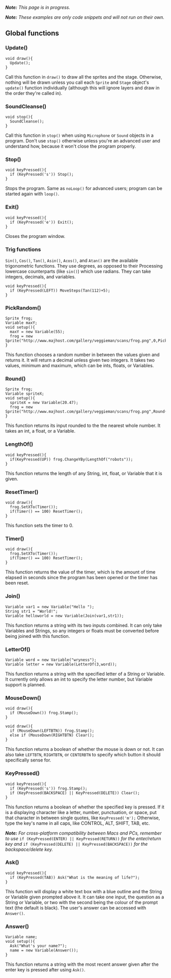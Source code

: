 _**Note:** This page is in progress._

_**Note:** These examples are only code snippets and will not run on their own._

## Global functions ##

### Update() ###
```
void draw(){
  Update();
}
```
Call this function in `draw()` to draw all the sprites and the stage. Otherwise, nothing will be drawn unless you call each `Sprite` and `Stage` object's `update()` function individually (although this will ignore layers and draw in the order they're called in).

### SoundCleanse() ###
```
void stop(){
  SoundCleanse();
}
```
Call this function in `stop()` when using `Microphone` or `Sound` objects in a program. Don't use `stop()` otherwise unless you're an advanced user and understand how, because it won't close the program properly.

### Stop() ###
```
void keyPressed(){
  if (KeyPressed('s')) Stop();
}
```

Stops the program. Same as `noLoop()` for advanced users; program can be started again with `loop()`.

### Exit() ###
```
void keyPressed(){
  if (KeyPressed('e')) Exit();
}
```

Closes the program window.

### Trig functions ###
`Sin()`, `Cos()`, `Tan()`, `Asin()`, `Acos()`, and `Atan()` are the available trigonometric functions. They use degrees, as opposed to their Processing lowercase counterparts (like `sin()`) which use radians. They can take integers, decimals, and variables.
```
void keyPressed(){
  if (KeyPressed(LEFT)) MoveSteps(Tan(112)+5);
}
```

### PickRandom() ###
```
Sprite frog;
Variable maxY;
void setup(){
  maxY = new Variable(55);
  frog = new Sprite("http://www.majhost.com/gallery/veggieman/scans/frog.png",0,PickRandom(0,maxY));
}
```
This function chooses a random number in between the values given and returns it. It will return a decimal unless given two integers. It takes two values, minimum and maximum, which can be ints, floats, or Variables.

### Round() ###
```
Sprite frog;
Variable spriteX;
void setup(){
  spriteX = new Variable(20.47);
  frog = new Sprite("http://www.majhost.com/gallery/veggieman/scans/frog.png",Round(spriteX),0)
}
```
This function returns its input rounded to the the nearest whole number. It takes an int, a float, or a Variable.

### LengthOf() ###
```
void keyPressed(){
  if(KeyPressed(UP)) frog.ChangeYBy(LengthOf("robots"));
}
```
This function returns the length of any String, int, float, or Variable that it is given.

### ResetTimer() ###
```
void draw(){
  frog.SetXTo(Timer());
  if(Timer() == 100) ResetTimer();
}
```
This function sets the timer to 0.

### Timer() ###
```
void draw(){
  frog.SetXTo(Timer());
  if(Timer() == 100) ResetTimer();
}
```
This function returns the value of the timer, which is the amount of time elapsed in seconds since the program has been opened or the timer has been reset.

### Join() ###
```
Variable var1 = new Variable("Hello ");
String str1 = "World!";
Variable helloworld = new Variable(Join(var1,str1));
```
This function returns a string with its two inputs combined. It can only take Variables and Strings, so any integers or floats must be converted before being joined with this function.

### LetterOf() ###
```
Variable word = new Variable("wryness");
Variable letter = new Variable(LetterOf(3,word));
```
This function returns a string with the specified letter of a String or Variable. It currently only allows an int to specify the letter number, but Variable support is planned.

### MouseDown() ###
```
void draw(){
  if (MouseDown()) frog.Stamp();
}
```
```
void draw(){
  if (MouseDown(LEFTBTN)) frog.Stamp();
  else if (MouseDown(RIGHTBTN) Clear();
}
```
This function returns a boolean of whether the mouse is down or not. It can also take `LEFTBTN`, `RIGHTBTN`, or `CENTERBTN` to specify which button it should specifically sense for.

### KeyPressed() ###
```
void keyPressed(){
  if (KeyPressed('s')) frog.Stamp();
  if (KeyPressed(BACKSPACE) || KeyPressed(DELETE)) Clear();
}
```
This function returns a boolean of whether the specified key is pressed. If it is a displaying character like a letter, number, punctuation, or space, put that character in between single quotes, like `KeyPressed('m');` Otherwise, type the key's name in all caps, like CONTROL, ALT, SHIFT, TAB, etc.

_**Note:** For cross-platform compatibility between Macs and PCs, remember to use_ `if (KeyPressed(ENTER) || KeyPressed(RETURN))` _for the enter/return key and_ `if (KeyPressed(DELETE) || KeyPressed(BACKSPACE))` _for the backspace/delete key._

### Ask() ###
```
void keyPressed(){
  if (KeyPressed(TAB)) Ask("What is the meaning of life?");
}
```
This function will display a white text box with a blue outline and the String or Variable given prompted above it. It can take one input, the question as a String or Variable, or two with the second being the colour of the prompt text (the default is black). The user's answer can be accessed with `Answer()`.

### Answer() ###
```
Variable name;
void setup(){
  Ask("What's your name?");
  name = new Variable(Answer());
}
```
This function returns a string with the most recent answer given after the enter key is pressed after using `Ask()`.